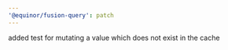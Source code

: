 ```yaml
---
'@equinor/fusion-query': patch
---
```


added test for mutating a value which does not exist in the cache
